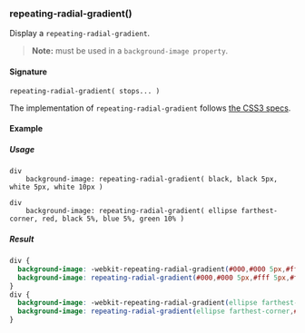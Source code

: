 ### repeating-radial-gradient()

Display a `repeating-radial-gradient`.

> **Note:** must be used in a `background-image property`.

#### Signature

`repeating-radial-gradient( stops... )`

The implementation of `repeating-radial-gradient` follows [the CSS3 specs](https://developer.mozilla.org/en-US/docs/Web/CSS/repeating-radial-gradient).

#### Example

##### Usage

```stylus
div
    background-image: repeating-radial-gradient( black, black 5px, white 5px, white 10px )

div
    background-image: repeating-radial-gradient( ellipse farthest-corner, red, black 5%, blue 5%, green 10% )
```

##### Result

```css
div {
  background-image: -webkit-repeating-radial-gradient(#000,#000 5px,#fff 5px,#fff 10px);
  background-image: repeating-radial-gradient(#000,#000 5px,#fff 5px,#fff 10px);
}
div {
  background-image: -webkit-repeating-radial-gradient(ellipse farthest-corner,#f00,#000 5%,#00f 5%,#008000 10%);
  background-image: repeating-radial-gradient(ellipse farthest-corner,#f00,#000 5%,#00f 5%,#008000 10%);
}
```
